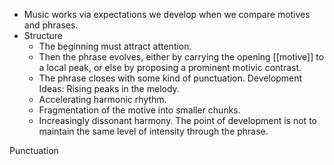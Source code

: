- Music works via expectations we develop when we compare motives and phrases. 
- Structure
	- The beginning must attract attention.
	- Then the phrase evolves, either by carrying the opening [[motive]] to a local peak, or else by proposing a prominent motivic contrast.
	- The phrase closes with some kind of punctuation.
Development
Ideas:
Rising peaks in the melody.
	- Accelerating harmonic rhythm.
	- Fragmentation of the motive into smaller chunks.
	- Increasingly dissonant harmony.
The point of development is not to maintain the same level of intensity through the phrase.

Punctuation 

